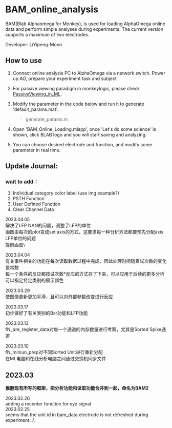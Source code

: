 # BAM_online_analysis

BAM(Blab Alphaomega for Monkey), is used for loading AlphaOmega online data and perform simple analyses during experiments. The current version supports a maximum of two electrodes.

Developer: LiYipeng-Moon 

## How to use

1. Connect online analysis PC to AlphaOmega via a network switch. Power up AO, prepare your experiment task and subject
2. For passive viewing paradigm in monkeylogic, please check [PassiveViewing_in_ML](https://github.com/liyipeng-moon/PassiveViewing_in_ML). 
3. Modify the parameter in the code below and run it to generate 'default_params.mat'.
    >  generate_params.m

4. Open 'BAM_Online_Loading.mlapp', once 'Let's do some science' is shown, click BLAB logo and you will start saving and analyzing.
5. You can choose desired electrode and function, and modify some parameter in real time.
   

## Update Journal:

### wait to add：
1. Individual category color label (use img example?)
2. PSTH Function
3. User Defined Function
4. Clear Channel Data

2023.04.05\
解决了LFP NAN的问题，调整了LFP的单位\
画图由每次的plot变成set axis的方式，这要求每一种分析方法都要预先分配axis\
LFP单位的问题\
提前画图\

2023.04.04\
有关事件相关的功能在每次读取数据过程中完成，因此处理时间随着试次数的变化是常数\
每一个条件的反应都按试次数*反应的方式存了下来，可以应用于后续的更多分析\
可以指定特定类别的展示颜色


2023.03.29\
使图像更新更加平滑，且可以对外部参数改变进行反应

2023.03.17\
初步做好了有关类别的Bar功能和LFP功能

2023.03.13\
fN_pre_register_data对每一个通道的内存数量进行考察，尤其是Sorted Spike通道

2023.03.10\
fN_miniun_prep对不同Sorted Unit进行重新分配\
在ML电脑和在线分析电脑之间通过交换机同步文件

## 2023.03
__推翻现有所写的框架，把分析功能和读取功能合并到一起，命名为BAM2__

2023.02.26\
adding a recenter function for eye signal\
2023.02.25\
seems that the unit id in bam_data.electrode is not refreshed during experiment...\